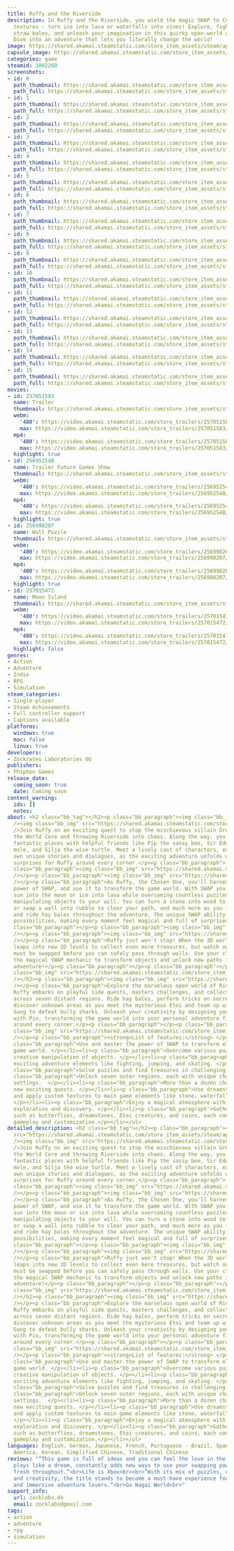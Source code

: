 ```yaml
---
title: Ruffy and the Riverside
description: In Ruffy and the Riverside, you wield the magic SWAP to Copy &amp; Paste
  textures - turn ice into lava or waterfalls into vines! Explore, fight, skate on
  straw bales, and unleash your imagination in this quirky open-world action game.
  Dive into an adventure that lets you literally change the world!
image: https://shared.akamai.steamstatic.com/store_item_assets/steam/apps/1002260/header.jpg?t=1733996257
capsule_image: https://shared.akamai.steamstatic.com/store_item_assets/steam/apps/1002260/capsule_231x87.jpg?t=1733996257
categories: game
steamid: 1002260
screenshots:
- id: 0
  path_thumbnail: https://shared.akamai.steamstatic.com/store_item_assets/steam/apps/1002260/ss_4ca2e24124992794a037e7a4023835b047e1a4bc.600x338.jpg?t=1733996257
  path_full: https://shared.akamai.steamstatic.com/store_item_assets/steam/apps/1002260/ss_4ca2e24124992794a037e7a4023835b047e1a4bc.1920x1080.jpg?t=1733996257
- id: 1
  path_thumbnail: https://shared.akamai.steamstatic.com/store_item_assets/steam/apps/1002260/ss_2fd1a298550eb37030fa0f3071efbccdf2b6793d.600x338.jpg?t=1733996257
  path_full: https://shared.akamai.steamstatic.com/store_item_assets/steam/apps/1002260/ss_2fd1a298550eb37030fa0f3071efbccdf2b6793d.1920x1080.jpg?t=1733996257
- id: 2
  path_thumbnail: https://shared.akamai.steamstatic.com/store_item_assets/steam/apps/1002260/ss_612c4a0a4ff3584ca0d5222c92c7b10f49c3d4f0.600x338.jpg?t=1733996257
  path_full: https://shared.akamai.steamstatic.com/store_item_assets/steam/apps/1002260/ss_612c4a0a4ff3584ca0d5222c92c7b10f49c3d4f0.1920x1080.jpg?t=1733996257
- id: 3
  path_thumbnail: https://shared.akamai.steamstatic.com/store_item_assets/steam/apps/1002260/ss_a70d77625f78fa1843dfdaf6398f9526b44e67eb.600x338.jpg?t=1733996257
  path_full: https://shared.akamai.steamstatic.com/store_item_assets/steam/apps/1002260/ss_a70d77625f78fa1843dfdaf6398f9526b44e67eb.1920x1080.jpg?t=1733996257
- id: 4
  path_thumbnail: https://shared.akamai.steamstatic.com/store_item_assets/steam/apps/1002260/ss_7ca8ab2f2df347d29af7e52aadbfc8157ad0fc86.600x338.jpg?t=1733996257
  path_full: https://shared.akamai.steamstatic.com/store_item_assets/steam/apps/1002260/ss_7ca8ab2f2df347d29af7e52aadbfc8157ad0fc86.1920x1080.jpg?t=1733996257
- id: 5
  path_thumbnail: https://shared.akamai.steamstatic.com/store_item_assets/steam/apps/1002260/ss_051bd0480282c27d190a3f5e578ffbe4fe8fd9f7.600x338.jpg?t=1733996257
  path_full: https://shared.akamai.steamstatic.com/store_item_assets/steam/apps/1002260/ss_051bd0480282c27d190a3f5e578ffbe4fe8fd9f7.1920x1080.jpg?t=1733996257
- id: 6
  path_thumbnail: https://shared.akamai.steamstatic.com/store_item_assets/steam/apps/1002260/ss_59c7665f5dc242453aa96e5fac2e6460c859df5d.600x338.jpg?t=1733996257
  path_full: https://shared.akamai.steamstatic.com/store_item_assets/steam/apps/1002260/ss_59c7665f5dc242453aa96e5fac2e6460c859df5d.1920x1080.jpg?t=1733996257
- id: 7
  path_thumbnail: https://shared.akamai.steamstatic.com/store_item_assets/steam/apps/1002260/ss_9b1776ba4b501a3bf8bfbbcbb7d3be8d88fe03de.600x338.jpg?t=1733996257
  path_full: https://shared.akamai.steamstatic.com/store_item_assets/steam/apps/1002260/ss_9b1776ba4b501a3bf8bfbbcbb7d3be8d88fe03de.1920x1080.jpg?t=1733996257
- id: 8
  path_thumbnail: https://shared.akamai.steamstatic.com/store_item_assets/steam/apps/1002260/ss_28cc546536069ddbaa84546b1e2a51d0a5ee9401.600x338.jpg?t=1733996257
  path_full: https://shared.akamai.steamstatic.com/store_item_assets/steam/apps/1002260/ss_28cc546536069ddbaa84546b1e2a51d0a5ee9401.1920x1080.jpg?t=1733996257
- id: 9
  path_thumbnail: https://shared.akamai.steamstatic.com/store_item_assets/steam/apps/1002260/ss_df9e3479ce4b5673e8cb926ce4edc308bc569283.600x338.jpg?t=1733996257
  path_full: https://shared.akamai.steamstatic.com/store_item_assets/steam/apps/1002260/ss_df9e3479ce4b5673e8cb926ce4edc308bc569283.1920x1080.jpg?t=1733996257
- id: 10
  path_thumbnail: https://shared.akamai.steamstatic.com/store_item_assets/steam/apps/1002260/ss_609f2ed7bd91f85d7926d977bf09ee1eefe38333.600x338.jpg?t=1733996257
  path_full: https://shared.akamai.steamstatic.com/store_item_assets/steam/apps/1002260/ss_609f2ed7bd91f85d7926d977bf09ee1eefe38333.1920x1080.jpg?t=1733996257
- id: 11
  path_thumbnail: https://shared.akamai.steamstatic.com/store_item_assets/steam/apps/1002260/ss_1e3e715c1510b3a5762cb08916e2c2d851decd31.600x338.jpg?t=1733996257
  path_full: https://shared.akamai.steamstatic.com/store_item_assets/steam/apps/1002260/ss_1e3e715c1510b3a5762cb08916e2c2d851decd31.1920x1080.jpg?t=1733996257
- id: 12
  path_thumbnail: https://shared.akamai.steamstatic.com/store_item_assets/steam/apps/1002260/ss_0066ce2543c5bfaf70e9fdc462f80e0138020bfd.600x338.jpg?t=1733996257
  path_full: https://shared.akamai.steamstatic.com/store_item_assets/steam/apps/1002260/ss_0066ce2543c5bfaf70e9fdc462f80e0138020bfd.1920x1080.jpg?t=1733996257
- id: 13
  path_thumbnail: https://shared.akamai.steamstatic.com/store_item_assets/steam/apps/1002260/ss_f8631c0d91ab62ee11a8d15d96b1543ca7ed906e.600x338.jpg?t=1733996257
  path_full: https://shared.akamai.steamstatic.com/store_item_assets/steam/apps/1002260/ss_f8631c0d91ab62ee11a8d15d96b1543ca7ed906e.1920x1080.jpg?t=1733996257
- id: 14
  path_thumbnail: https://shared.akamai.steamstatic.com/store_item_assets/steam/apps/1002260/ss_b8c843c91f396ed3a1cec8536e38bbd637c27821.600x338.jpg?t=1733996257
  path_full: https://shared.akamai.steamstatic.com/store_item_assets/steam/apps/1002260/ss_b8c843c91f396ed3a1cec8536e38bbd637c27821.1920x1080.jpg?t=1733996257
- id: 15
  path_thumbnail: https://shared.akamai.steamstatic.com/store_item_assets/steam/apps/1002260/ss_aa40903628b4dff141d54f166948b7e4a4d04d06.600x338.jpg?t=1733996257
  path_full: https://shared.akamai.steamstatic.com/store_item_assets/steam/apps/1002260/ss_aa40903628b4dff141d54f166948b7e4a4d04d06.1920x1080.jpg?t=1733996257
movies:
- id: 257051583
  name: Trailer
  thumbnail: https://shared.akamai.steamstatic.com/store_item_assets/steam/apps/257051583/movie.293x165.jpg?t=1725270530
  webm:
    '480': https://video.akamai.steamstatic.com/store_trailers/257051583/movie480_vp9.webm?t=1725270530
    max: https://video.akamai.steamstatic.com/store_trailers/257051583/movie_max_vp9.webm?t=1725270530
  mp4:
    '480': https://video.akamai.steamstatic.com/store_trailers/257051583/movie480.mp4?t=1725270530
    max: https://video.akamai.steamstatic.com/store_trailers/257051583/movie_max.mp4?t=1725270530
  highlight: true
- id: 256952548
  name: Trailer Future Games Show
  thumbnail: https://shared.akamai.steamstatic.com/store_item_assets/steam/apps/256952548/movie.293x165.jpg?t=1725363462
  webm:
    '480': https://video.akamai.steamstatic.com/store_trailers/256952548/movie480_vp9.webm?t=1725363462
    max: https://video.akamai.steamstatic.com/store_trailers/256952548/movie_max_vp9.webm?t=1725363462
  mp4:
    '480': https://video.akamai.steamstatic.com/store_trailers/256952548/movie480.mp4?t=1725363462
    max: https://video.akamai.steamstatic.com/store_trailers/256952548/movie_max.mp4?t=1725363462
  highlight: true
- id: 256998207
  name: Wall Puzzle
  thumbnail: https://shared.akamai.steamstatic.com/store_item_assets/steam/apps/256998207/movie.293x165.jpg?t=1725363476
  webm:
    '480': https://video.akamai.steamstatic.com/store_trailers/256998207/movie480_vp9.webm?t=1725363476
    max: https://video.akamai.steamstatic.com/store_trailers/256998207/movie_max_vp9.webm?t=1725363476
  mp4:
    '480': https://video.akamai.steamstatic.com/store_trailers/256998207/movie480.mp4?t=1725363476
    max: https://video.akamai.steamstatic.com/store_trailers/256998207/movie_max.mp4?t=1725363476
  highlight: true
- id: 257015472
  name: Moon Island
  thumbnail: https://shared.akamai.steamstatic.com/store_item_assets/steam/apps/257015472/movie.293x165.jpg?t=1725363469
  webm:
    '480': https://video.akamai.steamstatic.com/store_trailers/257015472/movie480_vp9.webm?t=1725363469
    max: https://video.akamai.steamstatic.com/store_trailers/257015472/movie_max_vp9.webm?t=1725363469
  mp4:
    '480': https://video.akamai.steamstatic.com/store_trailers/257015472/movie480.mp4?t=1725363469
    max: https://video.akamai.steamstatic.com/store_trailers/257015472/movie_max.mp4?t=1725363469
  highlight: false
genres:
- Action
- Adventure
- Indie
- RPG
- Simulation
steam_categories:
- Single-player
- Steam Achievements
- Full controller support
- Captions available
platforms:
  windows: true
  mac: false
  linux: true
developers:
- Zockrates Laboratories UG
publishers:
- Phiphen Games
release_date:
  coming_soon: true
  date: Coming soon
content_warning:
  ids: []
  notes:
about: <h2 class="bb_tag"></h2><p class="bb_paragraph"><img class="bb_img" src="https://shared.akamai.steamstatic.com/store_item_assets/steam/apps/1002260/extras/English_-_01_Story.png?t=1733996257"
  /><img class="bb_img" src="https://shared.akamai.steamstatic.com/store_item_assets/steam/apps/1002260/extras/01_story.gif?t=1733996257"
  />Join Ruffy on an exciting quest to stop the mischievous villain Groll from destroying
  the World Core and throwing Riverside into chaos. Along the way, you'll travel to
  fantastic places with helpful friends like Pip the sassy bee, Sir Eddler the adventurous
  mole, and Silja the wise turtle. Meet a lively cast of characters, each with their
  own unique stories and dialogues, as the exciting adventure unfolds with unexpected
  surprises for Ruffy around every corner.</p><p class="bb_paragraph"> </p><p class="bb_paragraph"></p><p
  class="bb_paragraph"><img class="bb_img" src="https://shared.akamai.steamstatic.com/store_item_assets/steam/apps/1002260/extras/English_-_02_Unique_gameplay.png?t=1733996257"
  /></p><p class="bb_paragraph"><img class="bb_img" src="https://shared.akamai.steamstatic.com/store_item_assets/steam/apps/1002260/extras/02_unique_gameplay.gif?t=1733996257"
  /></p><p class="bb_paragraph">As Ruffy, the Chosen One, you'll harness the magical
  power of SWAP, and use it to transform the game world. With SWAP you'll change the
  sun into the moon or ice into lava while overcoming countless puzzles and effortlessly
  manipulating objects to your will. You can turn a stone into wood to create a boat
  or swap a wall into rubble to clear your path, and much more as you fight, jump,
  and ride hay bales throughout the adventure. The unique SWAP ability opens up endless
  possibilities, making every moment feel magical and full of surprises.</p><p class="bb_paragraph"></p><p
  class="bb_paragraph"></p><p class="bb_paragraph"><img class="bb_img" src="https://shared.akamai.steamstatic.com/store_item_assets/steam/apps/1002260/extras/English_-_03_2D_Levels.png?t=1733996257"
  /></p><p class="bb_paragraph"><img class="bb_img" src="https://shared.akamai.steamstatic.com/store_item_assets/steam/apps/1002260/extras/03_2D_Levels.gif?t=1733996257"
  /></p><p class="bb_paragraph">Ruffy just won't stop! When the 3D world ends, he
  leaps into new 2D levels to collect even more treasures, but watch out - many obstacles
  must be swapped before you can safely pass through walls. Use your cleverness and
  the magical SWAP mechanic to transform objects and unlock new paths in your delightful
  adventure!</p><p class="bb_paragraph"></p><p class="bb_paragraph"></p><h2 class="bb_tag"><img
  class="bb_img" src="https://shared.akamai.steamstatic.com/store_item_assets/steam/apps/1002260/extras/English_04_-_Open_World.png?t=1733996257"
  /></h2><p class="bb_paragraph"><img class="bb_img" src="https://shared.akamai.steamstatic.com/store_item_assets/steam/apps/1002260/extras/04_Open_world.gif?t=1733996257"
  /></p><p class="bb_paragraph">Explore the marvelous open world of Riverside, where
  Ruffy embarks on playful side quests, masters challenges, and collects magic treasures
  across seven distant regions. Ride hay bales, perform tricks on secret rails, and
  discover unknown areas as you meet the mysterious Etoi and team up with the Fish
  Gang to defeat bully sharks. Unleash your creativity by designing your own textures
  with Pix, transforming the game world into your personal adventure filled with surprises
  around every corner.</p><p class="bb_paragraph"></p><p class="bb_paragraph"><img
  class="bb_img" src="https://shared.akamai.steamstatic.com/store_item_assets/steam/apps/1002260/extras/English_05_-_features.png?t=1733996257"
  /></p><p class="bb_paragraph"><strong>List of features:</strong> </p><ul class="bb_ul"><li><p
  class="bb_paragraph">Use and master the power of SWAP to transform elements in the
  game world. </p></li><li><p class="bb_paragraph">Overcome various puzzles through
  creative manipulation of objects. </p></li><li><p class="bb_paragraph">Engage in
  exciting adventure elements like fighting, jumping, and skating. </p></li><li><p
  class="bb_paragraph">Solve puzzles and find treasures in challenging 2D levels </p></li><li><p
  class="bb_paragraph">Unlock seven outer regions, each with unique challenges and
  settings.  </p></li><li><p class="bb_paragraph">More than a dozen characters offering
  new exciting quests. </p></li><li><p class="bb_paragraph">Use dreamstones to create
  and apply custom textures to main game elements like stone, waterfalls and more...
  </p></li><li><p class="bb_paragraph">Enjoy a magical atmosphere with a focus on
  exploration and discovery. </p></li><li><p class="bb_paragraph">Gather various collectibles,
  such as butterflies, dreamstones, Etoi creatures, and coins, each contributing to
  gameplay and customization.</p></li></ul>
detailed_description: <h2 class="bb_tag"></h2><p class="bb_paragraph"><img class="bb_img"
  src="https://shared.akamai.steamstatic.com/store_item_assets/steam/apps/1002260/extras/English_-_01_Story.png?t=1733996257"
  /><img class="bb_img" src="https://shared.akamai.steamstatic.com/store_item_assets/steam/apps/1002260/extras/01_story.gif?t=1733996257"
  />Join Ruffy on an exciting quest to stop the mischievous villain Groll from destroying
  the World Core and throwing Riverside into chaos. Along the way, you'll travel to
  fantastic places with helpful friends like Pip the sassy bee, Sir Eddler the adventurous
  mole, and Silja the wise turtle. Meet a lively cast of characters, each with their
  own unique stories and dialogues, as the exciting adventure unfolds with unexpected
  surprises for Ruffy around every corner.</p><p class="bb_paragraph"> </p><p class="bb_paragraph"></p><p
  class="bb_paragraph"><img class="bb_img" src="https://shared.akamai.steamstatic.com/store_item_assets/steam/apps/1002260/extras/English_-_02_Unique_gameplay.png?t=1733996257"
  /></p><p class="bb_paragraph"><img class="bb_img" src="https://shared.akamai.steamstatic.com/store_item_assets/steam/apps/1002260/extras/02_unique_gameplay.gif?t=1733996257"
  /></p><p class="bb_paragraph">As Ruffy, the Chosen One, you'll harness the magical
  power of SWAP, and use it to transform the game world. With SWAP you'll change the
  sun into the moon or ice into lava while overcoming countless puzzles and effortlessly
  manipulating objects to your will. You can turn a stone into wood to create a boat
  or swap a wall into rubble to clear your path, and much more as you fight, jump,
  and ride hay bales throughout the adventure. The unique SWAP ability opens up endless
  possibilities, making every moment feel magical and full of surprises.</p><p class="bb_paragraph"></p><p
  class="bb_paragraph"></p><p class="bb_paragraph"><img class="bb_img" src="https://shared.akamai.steamstatic.com/store_item_assets/steam/apps/1002260/extras/English_-_03_2D_Levels.png?t=1733996257"
  /></p><p class="bb_paragraph"><img class="bb_img" src="https://shared.akamai.steamstatic.com/store_item_assets/steam/apps/1002260/extras/03_2D_Levels.gif?t=1733996257"
  /></p><p class="bb_paragraph">Ruffy just won't stop! When the 3D world ends, he
  leaps into new 2D levels to collect even more treasures, but watch out - many obstacles
  must be swapped before you can safely pass through walls. Use your cleverness and
  the magical SWAP mechanic to transform objects and unlock new paths in your delightful
  adventure!</p><p class="bb_paragraph"></p><p class="bb_paragraph"></p><h2 class="bb_tag"><img
  class="bb_img" src="https://shared.akamai.steamstatic.com/store_item_assets/steam/apps/1002260/extras/English_04_-_Open_World.png?t=1733996257"
  /></h2><p class="bb_paragraph"><img class="bb_img" src="https://shared.akamai.steamstatic.com/store_item_assets/steam/apps/1002260/extras/04_Open_world.gif?t=1733996257"
  /></p><p class="bb_paragraph">Explore the marvelous open world of Riverside, where
  Ruffy embarks on playful side quests, masters challenges, and collects magic treasures
  across seven distant regions. Ride hay bales, perform tricks on secret rails, and
  discover unknown areas as you meet the mysterious Etoi and team up with the Fish
  Gang to defeat bully sharks. Unleash your creativity by designing your own textures
  with Pix, transforming the game world into your personal adventure filled with surprises
  around every corner.</p><p class="bb_paragraph"></p><p class="bb_paragraph"><img
  class="bb_img" src="https://shared.akamai.steamstatic.com/store_item_assets/steam/apps/1002260/extras/English_05_-_features.png?t=1733996257"
  /></p><p class="bb_paragraph"><strong>List of features:</strong> </p><ul class="bb_ul"><li><p
  class="bb_paragraph">Use and master the power of SWAP to transform elements in the
  game world. </p></li><li><p class="bb_paragraph">Overcome various puzzles through
  creative manipulation of objects. </p></li><li><p class="bb_paragraph">Engage in
  exciting adventure elements like fighting, jumping, and skating. </p></li><li><p
  class="bb_paragraph">Solve puzzles and find treasures in challenging 2D levels </p></li><li><p
  class="bb_paragraph">Unlock seven outer regions, each with unique challenges and
  settings.  </p></li><li><p class="bb_paragraph">More than a dozen characters offering
  new exciting quests. </p></li><li><p class="bb_paragraph">Use dreamstones to create
  and apply custom textures to main game elements like stone, waterfalls and more...
  </p></li><li><p class="bb_paragraph">Enjoy a magical atmosphere with a focus on
  exploration and discovery. </p></li><li><p class="bb_paragraph">Gather various collectibles,
  such as butterflies, dreamstones, Etoi creatures, and coins, each contributing to
  gameplay and customization.</p></li></ul>
languages: English, German, Japanese, French, Portuguese - Brazil, Spanish - Latin
  America, Korean, Simplified Chinese, Traditional Chinese
reviews: "“This game is full of ideas and you can feel the love in the world it depicts.”<br>FAMITSU<br><br>“It
  plays like a dream, constantly adds new ways to use your swapping powers and feels
  fresh throughout.”<br>Life is Xbox<br><br>“With its mix of puzzles, exploration
  and creativity, the title stands to become a must-have experience for platformer
  and immersive adventure lovers.”<br>Go Nagai World<br>"
support_info:
  url: zocklabs.de
  email: zocklabs@gmail.com
tags:
- action
- adventure
- rpg
- simulation
---
```


